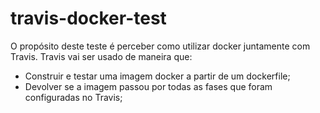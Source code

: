 # travis-docker-test

O propósito deste teste é perceber como utilizar docker juntamente com Travis.
Travis vai ser usado de maneira que: 

- Construir e testar uma imagem docker a partir de um dockerfile;
- Devolver se a imagem passou por todas as fases que foram configuradas no Travis;

